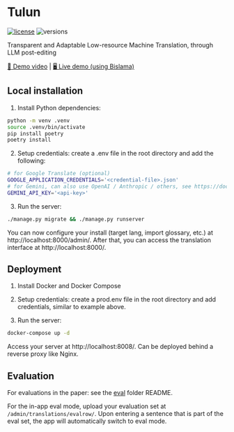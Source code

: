# Tulun

[![license](https://img.shields.io/badge/License-MIT-blue)](https://github.com/raphaelmerx/tulun/blob/main/LICENSE)
![versions](https://img.shields.io/badge/python-3.12-blue.svg)

Transparent and Adaptable Low-resource Machine Translation, through LLM post-editing

[🎥 Demo video](https://youtu.be/fQFwOxzR4MI) | [🖥️ Live demo (using Bislama)](https://bislama-trans.rapha.dev/)


## Local installation

1. Install Python dependencies:
```bash
python -m venv .venv
source .venv/bin/activate
pip install poetry
poetry install
```

2. Setup credentials: create a .env file in the root directory and add the following:
```bash
# for Google Translate (optional)
GOOGLE_APPLICATION_CREDENTIALS='<credential-file>.json'
# for Gemini, can also use OpenAI / Anthropic / others, see https://docs.litellm.ai/docs/
GEMINI_API_KEY='<api-key>'
```

3. Run the server:
```bash
./manage.py migrate && ./manage.py runserver
```

You can now configure your install (target lang, import glossary, etc.) at http://localhost:8000/admin/. After that, you can access the translation interface at http://localhost:8000/.

## Deployment

1. Install Docker and Docker Compose

2. Setup credentials: create a prod.env file in the root directory and add credentials, similar to example above.

3. Run the server:
```bash
docker-compose up -d
```

Access your server at http://localhost:8008/. Can be deployed behind a reverse proxy like Nginx.

## Evaluation

For evaluations in the paper: see the [eval](./eval/) folder README.

For the in-app eval mode, upload your evaluation set at `/admin/translations/evalrow/`. Upon entering a sentence that is part of the eval set, the app will automatically switch to eval mode.